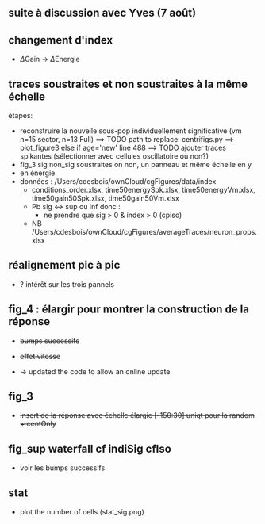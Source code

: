 ## suite à discussion avec Yves (7 août)

## changement d'index

- $\Delta$Gain -> $\Delta$Energie

## traces soustraites et non soustraites à la même échelle

étapes: 

- reconstruire la nouvelle sous-pop individuellement significative (vm n=15 sector, n=13 Full)
  ==> TODO path to replace: centrifigs.py ==> plot_figure3 else if age='new' line 488 
  ==> TODO ajouter traces spikantes (sélectionner avec cellules oscillatoire ou non?)
- fig_3 sig non_sig soustraites on non, un panneau et même échelle en y
- en énergie
- données : /Users/cdesbois/ownCloud/cgFigures/data/index
  - conditions_order.xlsx, time50energySpk.xlsx, time50energyVm.xlsx, time50gain50Spk.xlsx, time50gain50Vm.xlsx
  - Pb sig <-> sup ou inf donc : 
    - ne prendre que sig > 0 & index > 0 (cpiso)
  - NB /Users/cdesbois/ownCloud/cgFigures/averageTraces/neuron_props.xlsx

## réalignement pic à pic

- ? intérêt sur les trois pannels

## fig_4 : élargir pour montrer la construction de la réponse

- ~~bumps successifs~~

- ~~effet vitesse~~
- ->  updated the code to allow an online update

## fig_3 

- ~~insert de la réponse avec échelle élargie [-150:30] uniqt pour la random + centOnly~~

## fig_sup waterfall cf indiSig cfIso

- voir les bumps successifs



## stat
- plot the number of cells (stat_sig.png) 

